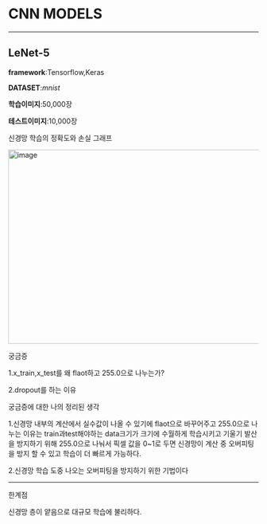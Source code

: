 # CNN MODELS
-------------------------------------


## **LeNet-5**

**framework**:Tensorflow,Keras

**DATASET**:*mnist*

**학습이미지**:50,000장

**테스트이미지**:10,000장

신경망 학습의 정확도와 손실 그래프


<img width="1189" height="390" alt="image" src="https://github.com/user-attachments/assets/7227b41c-6adf-4ccb-87e4-db44a1dee1b8" />


궁금증


1.x_train,x_test를 왜 flaot하고 255.0으로 나누는가?


2.dropout를 하는 이유


궁금증에 대한 나의 정리된 생각


1.신경망 내부의 계산에서 실수값이 나올 수 있기에 flaot으로 바꾸어주고 255.0으로 나누는 이유는 train과test해야하는 data크기가 크기에 수월하게 학습시키고 기울기 발산을 방지하기 위해 255.0으로 나눠서 픽셀 값을 0~1로 두면 신경망이 계산 중 오버피팅을 방지 할 수 있고 학습이 더 빠르게 가능하다.


2.신경망 학습 도중 나오는 오버피팅을 방지하기 위한 기법이다

-------------------------------------




한계점


신경망 층이 얕음으로 대규모 학습에 불리하다.
